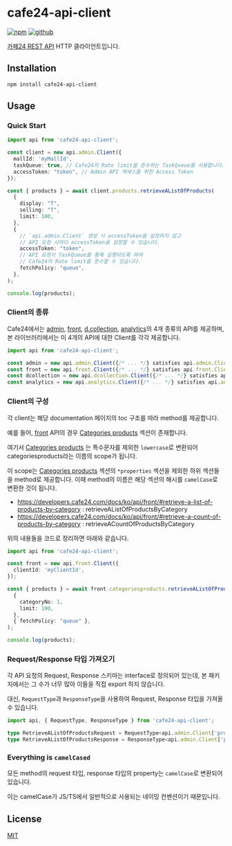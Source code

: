 # cafe24-api-client

[![npm](https://img.shields.io/badge/npm-CB3837?style=for-the-badge&logo=npm&logoColor=white)](https://www.npmjs.com/package/cafe24-api-client)
[![github](https://img.shields.io/badge/GitHub-100000?style=for-the-badge&logo=github&logoColor=white)](https://github.com/01Joseph-Hwang10/cafe24.js/tree/master/packages/cafe24-api-client)

[카페24 REST API](https://developers.cafe24.com/docs/api) HTTP 클라이언트입니다.

## Installation

```bash
npm install cafe24-api-client
```

## Usage

### Quick Start

```typescript
import api from 'cafe24-api-client';

const client = new api.admin.Client({
  mallId: 'myMallId',
  taskQueue: true, // Cafe24의 Rate limit을 준수하는 TaskQueue를 사용합니다.
  accessToken: "token", // Admin API 엑세스를 위한 Access Token
});

const { products } = await client.products.retrieveAListOfProducts(
  {
    display: "T",
    selling: "T",
    limit: 100,
  },
  { 
    // `api.admin.Client` 생성 시 accessToken을 설정하지 않고 
    // API 요청 시마다 accessToken을 설정할 수 있습니다.
    accessToken: "token", 
    // API 요청이 TaskQueue를 통해 실행되도록 하여
    // Cafe24의 Rate limit을 준수할 수 있습니다.
    fetchPolicy: "queue",
  },
);

console.log(products);
```

### Client의 종류

Cafe24에서는 [admin], [front], [d.collection], [analytics]의 4개 종류의 API를 제공하며, 
본 라이브러리에서는 이 4개의 API에 대한 Client를 각각 제공합니다.

```typescript
import api from 'cafe24-api-client';

const admin = new api.admin.Client({/* ... */} satisfies api.admin.ClientOptions);
const front = new api.front.Client({/* ... */} satisfies api.front.ClientOptions);
const dcollection = new api.dcollection.Client({/* ... */} satisfies api.dcollection.ClientOptions);
const analytics = new api.analytics.Client({/* ... */} satisfies api.analytics.ClientOptions);
```

### Client의 구성

각 client는 해당 documentation 페이지의 toc 구조를 따라 method를 제공합니다.

예를 들어, [front] API의 경우 [Categories products] 섹션이 존재합니다.

여기서 [Categories products] 는 특수문자를 제외한 `lowercase`로 변환되어 categoriesproducts라는 이름의 scope가 됩니다. 

이 scope는 [Categories products] 섹션의 `*properties` 섹션을 제외한 하위 섹션들을 method로 제공합니다. 이때 method의 이름은 해당 섹션의 해시를 `camelCase`로 변환한 것이 됩니다.

- https://developers.cafe24.com/docs/ko/api/front/#retrieve-a-list-of-products-by-category : retrieveAListOfProductsByCategory
- https://developers.cafe24.com/docs/ko/api/front/#retrieve-a-count-of-products-by-category : retrieveACountOfProductsByCategory

위의 내용들을 코드로 정리하면 아래와 같습니다.

```typescript
import api from 'cafe24-api-client';

const front = new api.front.Client({
  clientId: 'myClientId',
});

const { products } = await front.categoriesproducts.retrieveAListOfProductsByCategory(
  {
    categoryNo: 1,
    limit: 100,
  },
  { fetchPolicy: "queue" },
);

console.log(products);
```


### Request/Response 타입 가져오기

각 API 요청의 Request, Response 스키마는 interface로 정의되어 있는데, 
본 패키지에서는 그 수가 너무 많아 이들을 직접 export 하지 않습니다.

대신, `RequestType`과 `ResponseType`을 사용하여 Request, Response 타입을 가져올 수 있습니다.

```typescript
import api, { RequestType, ResponseType } from 'cafe24-api-client';

type RetrieveAListOfProductsRequest = RequestType<api.admin.Client['products']['retrieveAListOfProducts']>;
type RetrieveAListOfProductsResponse = ResponseType<api.admin.Client['products']['retrieveAListOfProducts']>;
```

### Everything is `camelCased`

모든 method의 request 타입, response 타입의 property는 `camelCase`로 변환되어 있습니다.

이는 camelCase가 JS/TS에서 일반적으로 사용되는 네이밍 컨벤션이기 때문입니다.

## License

[MIT](./LICENSE)


[admin]: https://developers.cafe24.com/docs/ko/api/admin
[front]: https://developers.cafe24.com/docs/ko/api/front
[d.collection]: https://developers.cafe24.com/docs/ko/api/dcollection
[analytics]: https://developers.cafe24.com/docs/ko/api/cafe24data
[Categories products]: https://developers.cafe24.com/docs/ko/api/front/#categories__products
